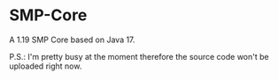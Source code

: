 # SMP-Core
A 1.19 SMP Core based on Java 17.

P.S.: I'm pretty busy at the moment therefore the source code won't be uploaded right now.
